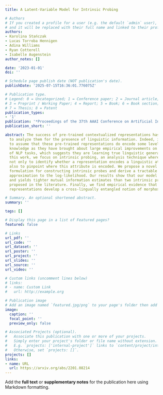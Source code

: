 ```yaml
---
title: A Latent-Variable Model for Intrinsic Probing

# Authors
# If you created a profile for a user (e.g. the default `admin` user), write the username (folder name) here
# and it will be replaced with their full name and linked to their profile.
authors:
- Karolina Stańczak
- Lucas Torroba Hennigen
- Adina Williams
- Ryan Cotterell
- Isabelle Augenstein
author_notes: []

date: '2023-01-01'
doi: ''

# Schedule page publish date (NOT publication's date).
publishDate: '2025-07-15T16:36:01.776075Z'

# Publication type.
# Legend: 0 = Uncategorized; 1 = Conference paper; 2 = Journal article;
# 3 = Preprint / Working Paper; 4 = Report; 5 = Book; 6 = Book section;
# 7 = Thesis; 8 = Patent
publication_types:
- '1'
publication: '*Proceedings of the 37th AAAI Conference on Artificial Intelligence*'
publication_short: ''

abstract: The success of pre-trained contextualized representations has prompted researchers
  to analyze them for the presence of linguistic information. Indeed, it is natural
  to assume that these pre-trained representations do encode some level of linguistic
  knowledge as they have brought about large empirical improvements on a wide variety
  of NLP tasks, which suggests they are learning true linguistic generalization. In
  this work, we focus on intrinsic probing, an analysis technique where the goal is
  not only to identify whether a representation encodes a linguistic attribute but
  also to pinpoint where this attribute is encoded. We propose a novel latent-variable
  formulation for constructing intrinsic probes and derive a tractable variational
  approximation to the log-likelihood. Our results show that our model is versatile
  and yields tighter mutual information estimates than two intrinsic probes previously
  proposed in the literature. Finally, we find empirical evidence that pre-trained
  representations develop a cross-lingually entangled notion of morphosyntax.

# Summary. An optional shortened abstract.
summary: ''

tags: []

# Display this page in a list of Featured pages?
featured: false

# Links
url_pdf: ''
url_code: ''
url_dataset: ''
url_poster: ''
url_project: ''
url_slides: ''
url_source: ''
url_video: ''

# Custom links (uncomment lines below)
# links:
# - name: Custom Link
#   url: http://example.org

# Publication image
# Add an image named `featured.jpg/png` to your page's folder then add a caption below.
image:
  caption: ''
  focal_point: ''
  preview_only: false

# Associated Projects (optional).
#   Associate this publication with one or more of your projects.
#   Simply enter your project's folder or file name without extension.
#   E.g. `projects: ['internal-project']` links to `content/project/internal-project/index.md`.
#   Otherwise, set `projects: []`.
projects: []
links:
- name: URL
  url: https://arxiv.org/abs/2201.08214
---
```


Add the **full text** or **supplementary notes** for the publication here using Markdown formatting.
